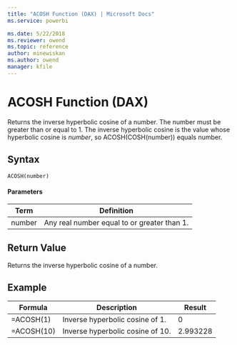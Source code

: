 ```yaml
---
title: "ACOSH Function (DAX) | Microsoft Docs"
ms.service: powerbi 

ms.date: 5/22/2018
ms.reviewer: owend
ms.topic: reference
author: minewiskan
ms.author: owend
manager: kfile
---
```

# ACOSH Function (DAX)
Returns the inverse hyperbolic cosine of a number. The number must be greater than or equal to 1. The inverse hyperbolic cosine is the value whose hyperbolic cosine is *number*, so ACOSH(COSH(number)) equals number.  
  
## Syntax  
  
```dax
ACOSH(number)  
```
  
#### Parameters  
  
|Term|Definition|  
|--------|--------------|  
|number|Any real number equal to or greater than 1.|  
  
## Return Value  
Returns the inverse hyperbolic cosine of a number.  
  
## Example  
  
|Formula|Description|Result|  
|-----------|---------------|----------|  
|=ACOSH(1)|Inverse hyperbolic cosine of 1.|0|  
|=ACOSH(10)|Inverse hyperbolic cosine of 10.|2.993228|  
  
